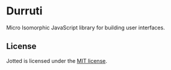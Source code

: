 # Durruti

Micro Isomorphic JavaScript library for building user interfaces.

## License

Jotted is licensed under the [MIT license](LICENSE).

